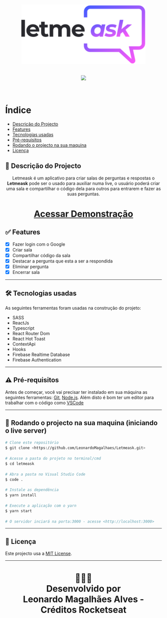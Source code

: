 <br/>
<p align="center">
    <img src ="./src/assets/images/logo.svg" width="400" > 
</p>
<h2 align="center"> 
<img src="https://img.shields.io/badge/Status-Termidado-green">
</h2>
<br>

# Índice
   * [Descrição do Projecto](#descrição-do-projecto)
   * [Features](#-features)
   * [Tecnologias usadas](#-tecnologias-usadas)
   * [Pré-requisitos](#-pré-requisitos)
   * [Rodando o projecto na sua maquina](#-rodando-o-projecto-na-sua-maquina-iniciando-o-servidor)
   * [Licença](#-licença)


## 📖 Descrição do Projecto

<p align="center">
Letmeask é um aplicativo para criar salas de perguntas e respostas o <strong>Letmeask</strong> pode ser o usado para auxiliar numa live, o usuário poderá criar uma sala e compartilhar o código dela para outros para entrarem e fazer as suas perguntas.
</p>
<h1 align="center"><a target="_blank" href="https://letmeask-80eaf.web.app">Acessar Demonstração</a></h1>

## ✅ Features
  - [x] Fazer login com o Google
  - [x] Criar sala
  - [x] Compartilhar código da sala
  - [x] Destacar a pergunta que esta a ser a respondida
  - [x] Eliminar pergunta
  - [x] Encerrar sala

---
## 🛠 Tecnologias usadas

As seguintes ferramentas foram usadas na construção do projeto:


- SASS
- ReactJs
- Typescript
- React Router Dom 
- React Hot Toast
- ContextApi
- Hooks
- Firebase Realtime Database
- Firebase Authentication

---

## ⚠ Pré-requisitos

Antes de começar, você vai precisar ter instalado em sua máquina as seguintes ferramentas:
[Git](https://git-scm.com), [Node.js](https://nodejs.org/en/). 
Além disto é bom ter um editor para trabalhar com o código como [VSCode](https://code.visualstudio.com/)

---
## 🎲 Rodando o projecto na sua maquina (iniciando o live server)

```bash
# Clone este repositório
$ git clone <https://github.com/LeonardoMagalhaes/Letmeask.git>

# Acesse a pasta do projeto no terminal/cmd
$ cd letmeask

# Abra a pasta no Visual Studio Code
$ code .

# Instale as dependência
$ yarn install

# Execute a aplicação com o yarn
$ yarn start

# O servidor inciará na porta:3000 - acesse <http://localhost:3000>
```

---


## 📘 Licença
Este projecto usa a  [MIT License](LICENSE).
****
<h1 align="center">
👨🏽‍🏫 
<br>
Desenvolvido por
<br>
 Leonardo Magalhães Alves - Créditos Rocketseat
</h1>
</p>



